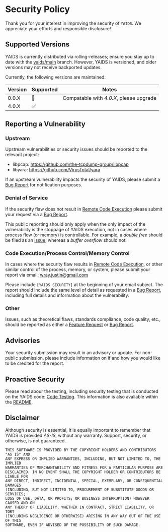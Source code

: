 # Security Policy
Thank you for your interest in improving the security of `YAIDS`. We appreciate your efforts and responsible disclosure!

## Supported Versions
YAIDS is currently distributed via rolling-releases; ensure you stay up to date with the [yaids/main](https://github.com/wrayjustin/yaids) branch.
However, YAIDS is versioned, and older versions may not receive backported updates.

Currently, the following versions are maintained:

| Version | Supported          | Notes                                   |
| ------- | ------------------ | --------------------------------------- |
| 0.0.X   | :red_circle:       | Compatable with _4.0.X_, please upgrade |
| 4.0.X   | :white_check_mark: |                                         |

## Reporting a Vulnerability

### Upstream
Upstream vulnerabilities or security issues should be reported to the relevant project:
 * libpcap: https://github.com/the-tcpdump-group/libpcap
 * libyara: https://github.com/VirusTotal/yara

If an upstream vulnerability impacts the security of YAIDS, please submit a
[Bug Report](https://github.com/wrayjustin/yaids/issues/new?labels=bug&template=bug-report.md&title=%5BBUG%5D) for notification purposes.

### Denial of Service
If the security flaw does not result in [Remote Code Execution](https://en.wikipedia.org/wiki/Arbitrary_code_execution) please submit your request
via a [Bug Report](https://github.com/wrayjustin/yaids/issues/new?labels=bug&template=bug-report.md&title=%5BBUG%5D).

This public reporting should only apply when the only impact of the vulnerability is the stoppage of YAIDS execution, not in cases where process flow (or memory)
is controllable. For example, a _double free_ should be filed as an
[issue](https://github.com/wrayjustin/yaids/issues/new?labels=bug&template=bug-report.md&title=%5BBUG%5D), whereas a _buffer overflow_ should not.

### Code Execution/Process Control/Memory Control
In cases where the security flaw results in [Remote Code Execution](https://en.wikipedia.org/wiki/Arbitrary_code_execution), or other similar control
of the process, memory, or system, please submit your report via email: wray.justin@gmail.com

Please include `[YAIDS SECURITY]` at the beginning of your email subject. The report should include the same level of detail as requested in a
[Bug Report](https://github.com/wrayjustin/yaids/issues/new?labels=bug&template=bug-report.md&title=%5BBUG%5D), including full details and information about the vulnerability.

### Other
Issues, such as theoretical flaws, standards compliance, code quality, etc., should be reported as either a
[Feature Request](https://github.com/wrayjustin/yaids/issues/new?labels=enhancement&template=feature-request.md&title=%5BFEATURE%5D)
or [Bug Report](https://github.com/wrayjustin/yaids/issues/new?labels=bug&template=bug-report.md&title=%5BBUG%5D).

## Advisories
Your security submission may result in an advisory or update. For non-public submission, please include information on if and how you would like to be credited for the report.

## Proactive Security
Please read abour the testing, including security testing that is conducted on the YAIDS code: [Code Testing](https://yaids.io/technical/security).
This information is also avaliable within the [README](https://github.com/wrayjustin/yaids/blob/main/README.md).

## Disclaimer
Although security is essential, it is equally important to remember that YAIDS is provided _AS-IS_, without any warranty. Support, security, or otherwise, is not guaranteed.

```
THIS SOFTWARE IS PROVIDED BY THE COPYRIGHT HOLDERS AND CONTRIBUTORS "AS IS" AND
ANY EXPRESS OR IMPLIED WARRANTIES, INCLUDING, BUT NOT LIMITED TO, THE IMPLIED
WARRANTIES OF MERCHANTABILITY AND FITNESS FOR A PARTICULAR PURPOSE ARE
DISCLAIMED. IN NO EVENT SHALL THE COPYRIGHT HOLDER OR CONTRIBUTORS BE LIABLE FOR
ANY DIRECT, INDIRECT, INCIDENTAL, SPECIAL, EXEMPLARY, OR CONSEQUENTIAL DAMAGES
(INCLUDING, BUT NOT LIMITED TO, PROCUREMENT OF SUBSTITUTE GOODS OR SERVICES;
LOSS OF USE, DATA, OR PROFITS; OR BUSINESS INTERRUPTION) HOWEVER CAUSED AND ON
ANY THEORY OF LIABILITY, WHETHER IN CONTRACT, STRICT LIABILITY, OR TORT
(INCLUDING NEGLIGENCE OR OTHERWISE) ARISING IN ANY WAY OUT OF THE USE OF THIS
SOFTWARE, EVEN IF ADVISED OF THE POSSIBILITY OF SUCH DAMAGE.
```
